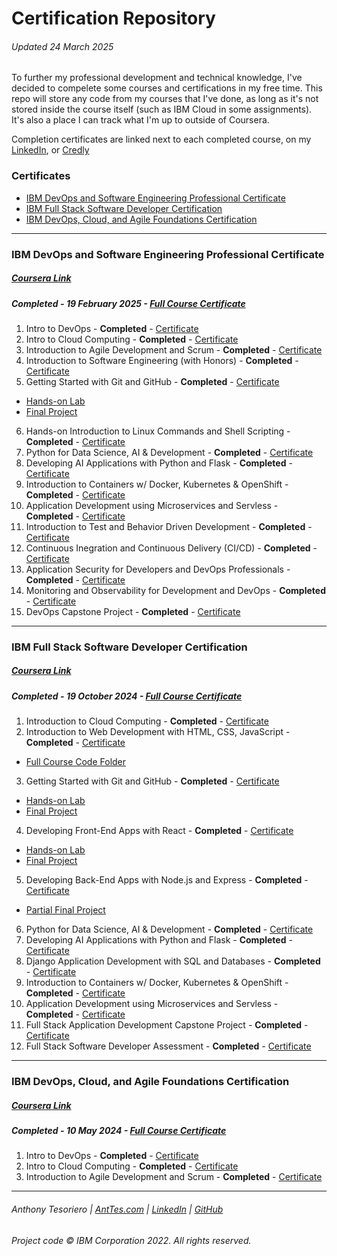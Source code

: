 # Certification Repository
###### Updated 24 March 2025
To further my professional development and technical knowledge, I've decided to compelete some courses and certifications in my free time. This repo will store any code from my courses that I've done, as long as it's not stored inside the course itself (such as IBM Cloud in some assignments). It's also a place I can track what I'm up to outside of Coursera.

Completion certificates are linked next to each completed course, on my [LinkedIn](https://www.linkedin.com/in/anttesoriero/details/certifications/), or [Credly](https://credly.com/users/anttesoriero)

### Certificates
- [IBM DevOps and Software Engineering Professional Certificate](#ibm-devops-and-software-engineering-professional-certificate)
- [IBM Full Stack Software Developer Certification](#ibm-full-stack-software-developer-certification)
- [IBM DevOps, Cloud, and Agile Foundations Certification](#ibm-devops-cloud-and-agile-foundations-certification)

---

### IBM DevOps and Software Engineering Professional Certificate
##### [Coursera Link](https://www.coursera.org/programs/online-learning-for-apple/professional-certificates/devops-and-software-engineering?authProvider=apple)
##### **Completed** - 19 February 2025 - [Full Course Certificate](https://coursera.org/share/facc44a486b0c0a13777c7e9d0b3a1da)
1. Intro to DevOps - **Completed** - [Certificate](https://coursera.org/share/80a4d1d7a4f8f978186adb10c30dd3f3)
2. Intro to Cloud Computing - **Completed** - [Certificate](https://coursera.org/share/f2f6ba9eec6fcc590e38dcaae5b8b894)
3. Introduction to Agile Development and Scrum - **Completed** - [Certificate](https://coursera.org/share/3b4b23e6e94654c4455bcfbe6e4f20c2)
4. Introduction to Software Engineering (with Honors) - **Completed** - [Certificate](https://coursera.org/share/ddcfc09b71d6401b3ebdca1d7e12fab0)
5. Getting Started with Git and GitHub - **Completed** - [Certificate](https://coursera.org/share/66caf0e2d749c1d452fd7dbf45b97663)
  - [Hands-on Lab](https://github.com/anttesoriero/jbbmo-Introduction-to-Git-and-GitHub)
  - [Final Project](https://github.com/anttesoriero/ibm-github-final-project)
6. Hands-on Introduction to Linux Commands and Shell Scripting - **Completed** - [Certificate](https://coursera.org/share/df419f006148702cce76aaf4ea5e613f)
7. Python for Data Science, AI & Development - **Completed** - [Certificate](https://coursera.org/share/2ace7371e15d50b790424b47083b275d)
8. Developing AI Applications with Python and Flask - **Completed** - [Certificate](https://coursera.org/share/981f1462cfdc3e7c972446db35461e0a)
9. Introduction to Containers w/ Docker, Kubernetes & OpenShift - **Completed** - [Certificate](https://coursera.org/share/f75ebabe477e6c533160f4c47e6e813f)
10. Application Development using Microservices and Servless - **Completed** - [Certificate](https://coursera.org/share/2b3ecaefd2c5c57ede900295c0ad0974)
11. Introduction to Test and Behavior Driven Development - **Completed** - [Certificate](https://coursera.org/share/9971eda53e9e2cf246f2cc2fa756ce97)
12. Continuous Inegration and Continuous Delivery (CI/CD) - **Completed** - [Certificate](https://coursera.org/share/934a105c41acc9383582fbe62b6b9b27)
13. Application Security for Developers and DevOps Professionals - **Completed** - [Certificate](https://coursera.org/share/d80a3f80fb176e7d27dbf0ce40a6b371)
14. Monitoring and Observability for Development and DevOps - **Completed** - [Certificate](https://coursera.org/share/3dca6d017c4d8d3a017c24b2eb64288c)
15. DevOps Capstone Project - **Completed** - [Certificate](https://coursera.org/share/f4b4841895701fecee438199ae91b525)

---

### IBM Full Stack Software Developer Certification
##### [Coursera Link](https://www.coursera.org/programs/online-learning-for-apple/professional-certificates/ibm-full-stack-cloud-developer?authProvider=apple)
##### **Completed** - 19 October 2024 - [Full Course Certificate](https://coursera.org/share/42aa258dfcd811818eeecb1c47995760)
1. Introduction to Cloud Computing - **Completed** - [Certificate](https://coursera.org/share/f2f6ba9eec6fcc590e38dcaae5b8b894)
2. Introduction to Web Development with HTML, CSS, JavaScript - **Completed** - [Certificate](https://coursera.org/share/fdff4419b01b51483a7506ef38954f6f)
  - [Full Course Code Folder](/HTML-CSS-JS_Course)
3. Getting Started with Git and GitHub - **Completed** - [Certificate](https://coursera.org/share/66caf0e2d749c1d452fd7dbf45b97663)
  - [Hands-on Lab](https://github.com/anttesoriero/jbbmo-Introduction-to-Git-and-GitHub)
  - [Final Project](https://github.com/anttesoriero/ibm-github-final-project)
4. Developing Front-End Apps with React - **Completed** - [Certificate](https://coursera.org/share/8fc92c8d1cb894cab960ff344ac18488)
  - [Hands-on Lab](https://github.com/anttesoriero/uqwxd-react_labs)
  - [Final Project](https://github.com/anttesoriero/ejtos-react_budget_app)
5. Developing Back-End Apps with Node.js and Express - **Completed** - [Certificate](https://coursera.org/share/bc2e58ba585e30cb329970985222262d)
  - [Partial Final Project](https://github.com/anttesoriero/expressBookReviews)
6. Python for Data Science, AI & Development - **Completed** - [Certificate](https://coursera.org/share/2ace7371e15d50b790424b47083b275d)
7. Developing AI Applications with Python and Flask - **Completed** - [Certificate](https://coursera.org/share/981f1462cfdc3e7c972446db35461e0a)
8. Django Application Development with SQL and Databases - **Completed** - [Certificate](https://coursera.org/share/aa4c11cf8e817e36a2c008b5db253fa8)
9. Introduction to Containers w/ Docker, Kubernetes & OpenShift - **Completed** - [Certificate](https://coursera.org/share/f75ebabe477e6c533160f4c47e6e813f)
10. Application Development using Microservices and Servless - **Completed** - [Certificate](https://coursera.org/share/2b3ecaefd2c5c57ede900295c0ad0974)
11. Full Stack Application Development Capstone Project - **Completed** - [Certificate](https://coursera.org/share/e02b7642233cac98ef1ad1fc874bd9da)
12. Full Stack Software Developer Assessment - **Completed** - [Certificate](https://coursera.org/share/48393d11dea912c840d1e595b5664e44)

---

### IBM DevOps, Cloud, and Agile Foundations Certification
##### [Coursera Link](https://www.coursera.org/programs/online-learning-for-apple/specializations/devops-cloud-and-agile-foundations?authProvider=apple)
##### **Completed** - 10 May 2024 - [Full Course Certificate](https://coursera.org/share/2695c2a14953b33c56d2661551b1d2f1)
1. Intro to DevOps - **Completed** - [Certificate](https://coursera.org/share/80a4d1d7a4f8f978186adb10c30dd3f3)
2. Intro to Cloud Computing - **Completed** - [Certificate](https://coursera.org/share/f2f6ba9eec6fcc590e38dcaae5b8b894)
3. Introduction to Agile Development and Scrum - **Completed** - [Certificate](https://coursera.org/share/3b4b23e6e94654c4455bcfbe6e4f20c2)

---
###### Anthony Tesoriero | [AntTes.com](http://anttes.com) | [LinkedIn](https://linkedin.com/in/anttesoriero) | [GitHub](https://github.com/anttesoriero)
###### Project code © IBM Corporation 2022. All rights reserved.
